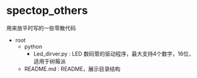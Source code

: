 # spectop_others
用来放平时写的一些零散代码

- root
    - python
        - Led_dirver.py : LED 数码管的驱动程序，最大支持4个数字，16位，适用于树莓派
    - README.md : README，展示目录结构
